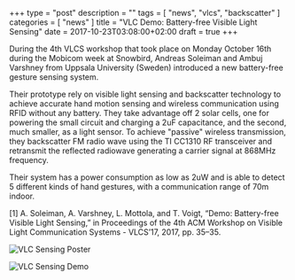 +++
type = "post"
description = ""
tags = [
    "news", "vlcs", "backscatter"
]
categories = [
    "news"
]
title = "VLC Demo: Battery-free Visible Light Sensing"
date = 2017-10-23T03:08:00+02:00
draft = true
+++

During the 4th VLCS workshop that took place on Monday October 16th during the Mobicom week at Snowbird, Andreas Soleiman and Ambuj Varshney from Uppsala University (Sweden) introduced a new battery-free gesture sensing system.

Their prototype rely on visible light sensing and backscatter technology to achieve accurate hand motion sensing and wireless communication using RFID without any battery.
They take advantage off 2 solar cells, one for powering the small circuit and charging a 2uF capacitance, and the second, much smaller, as a light sensor.
To achieve "passive" wireless transmission, they backscatter FM radio wave using the TI CC1310 RF transceiver and retransmit the reflected radiowave generating a carrier signal at 868MHz frequency.

Their system has a power consumption as low as 2uW and is able to detect 5 different kinds of hand gestures, with a communication range of 70m indoor.

[1] A. Soleiman, A. Varshney, L. Mottola, and T. Voigt, “Demo: Battery-free Visible Light Sensing,” in Proceedings of the 4th ACM Workshop on Visible Light Communication Systems - VLCS’17, 2017, pp. 35–35.

![VLC Sensing Poster](/img/poster-vlcs-backscatter.png)

![VLC Sensing Demo](/img/demo-vlcs-backscatter.png)
